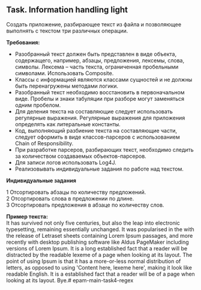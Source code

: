 <h2>Task. Information handling light</h2>

Cоздать приложение, разбирающее текст из файла и позволяющее
выполнять с текстом три различных операции.

<strong>Требования:</strong>

- Разобранный текст должен быть представлен в виде объекта, содержащего, например,
абзацы, предложения, лексемы, слова, символы. Лексема – часть текста,
ограниченная пробельными символами. Использовать Composite.
- Классы с информацией являются классами сущностей и не должны быть перенагружены
методами логики.
- Разобранный текст необходимо восстановить в первоначальном виде. Пробелы и знаки
табуляции при разборе могут заменяться одним пробелом.
- Для деления текста на составляющие следует использовать регулярные выражения.
Регулярные выражения для приложения определять как литеральные константы.
- Код, выполняющий разбиение текста на составляющие части, следует оформить в виде
классов-парсеров с использованием Chain of Responsibility.
- При разработке парсеров, разбирающих текст, необходимо следить за количеством
создаваемых объектов-парсеров.
- Для записи логов использовать Log4J.
- Реализовывать индивидуальные задания по работе над текстом.

<p><b>Индивидуальные задания</b>

1 Отсортировать абзацы по количеству предложений.<br>
2 Отсортировать слова в предложении по длине. <br>
3 Отсортировать предложения в абзаце по количеству слов. <br>
</p>
<b>Пример текста:</b><br>
It has survived not only five centuries, but also the leap into electronic
typesetting, remaining essentially unchanged. It was popularised in the with the
release of Letraset sheets containing Lorem Ipsum passages, and more recently with
desktop publishing software like Aldus PageMaker including versions of Lorem Ipsum.
It is a long established fact that a reader will be distracted by the readable
lexeme of a page when looking at its layout. The point of using Ipsum is that it has a
more-or-less normal distribution of letters, as opposed to using 'Content here, lexeme
here', making it look like readable English.
It is a established fact that a reader will be of a page when looking at its
layout.
Bye.# epam-main-task4-regex
